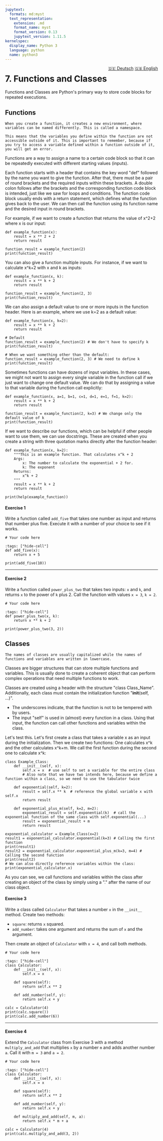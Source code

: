 ```yaml
---
jupytext:
  formats: md:myst
  text_representation:
    extension: .md
    format_name: myst
    format_version: 0.13
    jupytext_version: 1.11.5
kernelspec:
  display_name: Python 3
  language: python
  name: python3
---
```

<div style="float: right;">
  <a href="../de/functions.html" style="margin-left: 10px;">🇩🇪 Deutsch</a>
  <a href="../en/functions.html">🇬🇧 English</a>
</div>

# 7. Functions and Classes
Functions and Classes are Python's primary way to store code blocks for repeated executions.

## Functions
````{margin} Namespaces
When you create a function, it creates a new environment, where variables can be named differently. This is called a namespace. 

This means that the variables you define within the function are not accessible outside of it. This is important to remember, because if you try to access a variable defined within a function outside of it, you will get an error.

````
Functions are a way to assign a name to a certain code block so that it can be repeatedly executed with different starting values (inputs).

Each function starts with a header that contains the key word "def" followed by the name you want to give the function. After that, there must be a pair of round brackets and the required inputs within these brackets. A double colon follows after the brackets and the corresponding function code block is intended, just like we saw for loops and conditions. The function code block usually ends with a return statement, which defines what the function gives back to the user. We can then call the function using its function name and the desired input in round brackets.

For example, if we want to create a function that returns the value of x^2+2 where x is our input:
```{code-cell}
def example_function(x):
    result = x ** 2 + 2
    return result

function_result = example_function(2)
print(function_result)
```

You can also give a function multiple inputs. For instance, if we want to calculate x^k+2 with x and k as inputs:
```{code-cell}
def example_function(x, k):
    result = x ** k + 2
    return result

function_result = example_function(2, 3)
print(function_result)

```

We can also assign a default value to one or more inputs in the function header. Here is an example, where we use k=2 as a default value:
```{code-cell}
def example_function(x, k=2):
    result = x ** k + 2
    return result

# Default
function_result = example_function(2) # We don't have to specify k
print(function_result)

# When we want something other than the default:
function_result = example_function(2, 3) # We need to define k
print(function_result)
```

Sometimes functions can have dozens of input variables. In these cases, we might not want to assign every single variable in the function call if we just want to change one default value. We can do that by assigning a value to that variable during the function call explicitly: 
```{code-cell}
def example_function(x, a=1, b=1, c=1, d=1, e=1, f=1, k=2):
    result = x ** k + 2
    return result

function_result = example_function(2, k=3) # We change only the default value of k
print(function_result)
```

If we want to describe our functions, which can be helpful if other people want to use them, we can use docstrings. These are created when you create a string with three quotation marks directly after the function header:

```{code-cell}
def example_function(x, k=2):
    """This is an example function. That calculates x^k + 2
    Args:
        x: The number to calculate the exponential + 2 for.
        k: The exponent
    Returns:
        x^k + 2
    """
    result = x ** k + 2
    return result

print(help(example_function))
```

#### Exercise 1

Write a function called `add_five` that takes one number as input and returns that number plus five. Execute it with a number of your choice to see if it works.

```{code-cell}
# Your code here
```

```{code-cell}
:tags: ["hide-cell"]
def add_five(x):
    return x + 5

print(add_five(10))
```

---

#### Exercise 2

Write a function called `power_plus_two` that takes two inputs: `x` and `k`, and returns `x` to the power of `k` plus 2.
Call the function with values `x = 3`, `k = 2`.

```{code-cell}
# Your code here
```

```{code-cell}
:tags: ["hide-cell"]
def power_plus_two(x, k):
    return x ** k + 2

print(power_plus_two(3, 2))
```



## Classes
```{note}
The names of classes are usually capitalized while the names of functions and variables are written in lowercase.
```
Classes are bigger structures that can store multiple functions and variables. This is usually done to create a coherent object that can perform complex operations that need multiple functions to work.

Classes are created using a header with the structure "class Class_Name". Additionally, each class must contain the initialization function "__init__(self, ...)". 
- The underscores indicate, that the function is not to be tempered with by users. 
- The input "self" is used in (almost) every function in a class. Using that input, the function can call other functions and variables within the class.

Let's test this. Let's first create a class that takes a variable x as an input during the initialization. Then we create two functions: One calculates x^k and the other calculates x^k+m. We call the first function during the second one to calculate x^k:  

```{code-cell}
class Example_Class:
    def __init__(self, x):
        self.x = x  # use self to set a variable for the entire class
        # Also note that we have two intends here, because we define a function within a class, so we need to use the tabulator twice
        
    def exponential(self, k=2):
        result = self.x ** k  # reference the global variable x with self.x 
        return result
        
    def exponential_plus_m(self, k=2, m=2):
        exponential_result = self.exponential(k)  # call the exponential function of the same class with self.exponential(...)
        result = exponential_result + m
        return result

exponential_calculator = Example_Class(x=2)
result1 = exponential_calculator.exponential(k=3) # Calling the first function 
print(result1)
result2 = exponential_calculator.exponential_plus_m(k=3, m=4) # Calling the second function
print(result2)
# We can also directly reference variables within the class:
print(exponential_calculator.x)
```
As you can see, we call functions and variables within the class after creating an object of the class by simply using a "." after the name of our class object. 

#### Exercise 3

Write a class called `Calculator` that takes a number `x` in the `__init__` method.
Create two methods:

* `square`: returns `x` squared.
* `add_number`: takes one argument and returns the sum of `x` and the argument.

Then create an object of `Calculator` with `x = 4`, and call both methods.

```{code-cell}
# Your code here
```

```{code-cell}
:tags: ["hide-cell"]
class Calculator:
    def __init__(self, x):
        self.x = x

    def square(self):
        return self.x ** 2

    def add_number(self, y):
        return self.x + y

calc = Calculator(4)
print(calc.square())
print(calc.add_number(6))
```

---

#### Exercise 4

Extend the `Calculator` class from Exercise 3 with a method `multiply_and_add` that multiplies `x` by a number `m` and adds another number `a`.
Call it with `m = 3` and `a = 2`.

```{code-cell}
# Your code here
```

```{code-cell}
:tags: ["hide-cell"]
class Calculator:
    def __init__(self, x):
        self.x = x

    def square(self):
        return self.x ** 2

    def add_number(self, y):
        return self.x + y

    def multiply_and_add(self, m, a):
        return self.x * m + a

calc = Calculator(4)
print(calc.multiply_and_add(3, 2))
```

